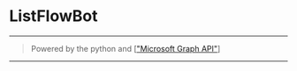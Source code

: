 # ListFlowBot
---
> Powered by the python and [["Microsoft Graph API"](https://learn.microsoft.com/en-us/graph/overview)]
>
---
